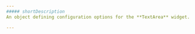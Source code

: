 ```yaml
---
##### shortDescription
An object defining configuration options for the **TextArea** widget.

---
```


